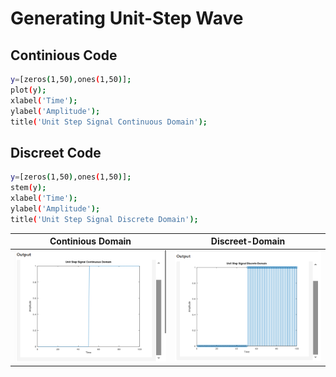 
# Generating Unit-Step Wave



## Continious Code 

```bash
y=[zeros(1,50),ones(1,50)];
plot(y);
xlabel('Time');
ylabel('Amplitude');
title('Unit Step Signal Continuous Domain');
```

## Discreet Code

```bash
y=[zeros(1,50),ones(1,50)];
stem(y);
xlabel('Time');
ylabel('Amplitude');
title('Unit Step Signal Discrete Domain');

```
| Continious Domain | Discreet-Domain |
|----------------------|---------------------|
| ![Continious Domain](../img/unitstepcont.png) | ![Discreet-Domain](../img/unitstepdisc.png) |
